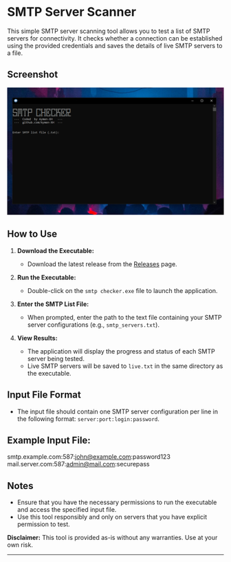 # SMTP Server Scanner

This simple SMTP server scanning tool allows you to test a list of SMTP servers for connectivity. It checks whether a connection can be established using the provided credentials and saves the details of live SMTP servers to a file.
## Screenshot
![Alt Text](https://raw.githubusercontent.com/Aymen-XH/Smtp-Checker/main/Screenshot.png)
## How to Use

1. **Download the Executable:**
   - Download the latest release from the [Releases](https://github.com/Aymen-XH/Smtp-Checker) page.

2. **Run the Executable:**
   - Double-click on the `smtp checker.exe` file to launch the application.

3. **Enter the SMTP List File:**
   - When prompted, enter the path to the text file containing your SMTP server configurations (e.g., `smtp_servers.txt`).

4. **View Results:**
   - The application will display the progress and status of each SMTP server being tested.
   - Live SMTP servers will be saved to `live.txt` in the same directory as the executable.

## Input File Format

- The input file should contain one SMTP server configuration per line in the following format: `server:port:login:password`.

## Example Input File:
smtp.example.com:587:john@example.com:password123
mail.server.com:587:admin@mail.com:securepass

## Notes

- Ensure that you have the necessary permissions to run the executable and access the specified input file.
- Use this tool responsibly and only on servers that you have explicit permission to test.

**Disclaimer:** This tool is provided as-is without any warranties. Use at your own risk.

---
